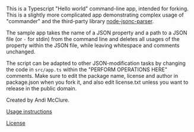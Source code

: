 This is a Typescript "Hello world" command-line app, intended for forking. This is a slightly more complicated app demonstrating complex usage of "commander" and the third-party library [node-jsonc-parser](https://github.com/microsoft/node-jsonc-parser).

The sample app takes the name of a JSON property and a path to a JSON file (or `-` for stdin) from the command line and deletes all usages of the property within the JSON file, while leaving whitespace and comments unchanged.

The script can be adapted to other JSON-modification tasks by changing the code in `src/app.ts` within the "PERFORM OPERATIONS HERE" comments. Make sure to edit the package name, license and author in package.json when you fork it, and also edit license.txt unless you want to release in the public domain.

Created by Andi McClure.

[Usage instructions](run.txt)

[License](LICENSE.txt)

